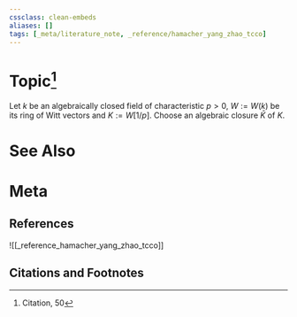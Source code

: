 ```yaml
---
cssclass: clean-embeds
aliases: []
tags: [_meta/literature_note, _reference/hamacher_yang_zhao_tcco]
---
```

# Topic[^1]










Let $k$ be an algebraically closed field of characteristic $p > 0$, $W := W(k)$ be its ring of Witt vectors and $K := W[1/p]$. Choose an algebraic closure $\bar{K}$ of $K$. 


# See Also

# Meta
## References
![[_reference_hamacher_yang_zhao_tcco]]


## Citations and Footnotes
[^1]: Citation, 50